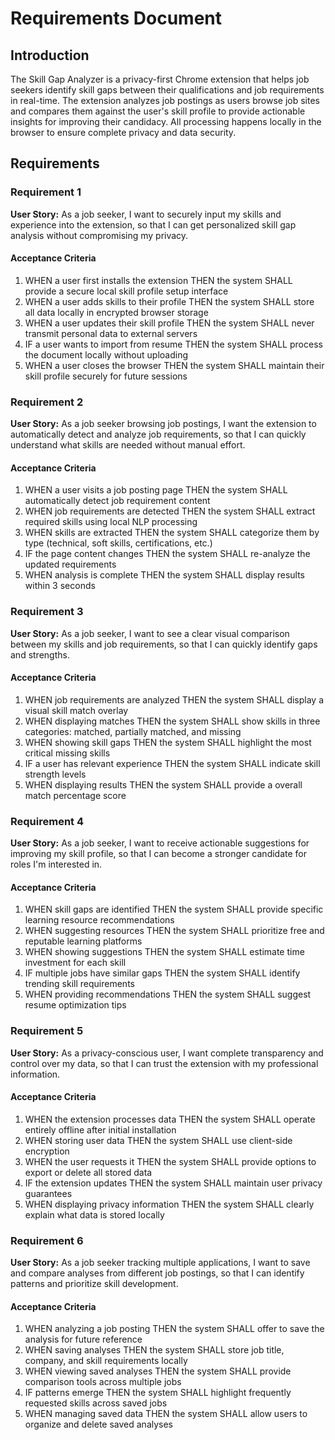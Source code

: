 # Requirements Document

## Introduction

The Skill Gap Analyzer is a privacy-first Chrome extension that helps job seekers identify skill gaps between their qualifications and job requirements in real-time. The extension analyzes job postings as users browse job sites and compares them against the user's skill profile to provide actionable insights for improving their candidacy. All processing happens locally in the browser to ensure complete privacy and data security.

## Requirements

### Requirement 1

**User Story:** As a job seeker, I want to securely input my skills and experience into the extension, so that I can get personalized skill gap analysis without compromising my privacy.

#### Acceptance Criteria

1. WHEN a user first installs the extension THEN the system SHALL provide a secure local skill profile setup interface
2. WHEN a user adds skills to their profile THEN the system SHALL store all data locally in encrypted browser storage
3. WHEN a user updates their skill profile THEN the system SHALL never transmit personal data to external servers
4. IF a user wants to import from resume THEN the system SHALL process the document locally without uploading
5. WHEN a user closes the browser THEN the system SHALL maintain their skill profile securely for future sessions

### Requirement 2

**User Story:** As a job seeker browsing job postings, I want the extension to automatically detect and analyze job requirements, so that I can quickly understand what skills are needed without manual effort.

#### Acceptance Criteria

1. WHEN a user visits a job posting page THEN the system SHALL automatically detect job requirement content
2. WHEN job requirements are detected THEN the system SHALL extract required skills using local NLP processing
3. WHEN skills are extracted THEN the system SHALL categorize them by type (technical, soft skills, certifications, etc.)
4. IF the page content changes THEN the system SHALL re-analyze the updated requirements
5. WHEN analysis is complete THEN the system SHALL display results within 3 seconds

### Requirement 3

**User Story:** As a job seeker, I want to see a clear visual comparison between my skills and job requirements, so that I can quickly identify gaps and strengths.

#### Acceptance Criteria

1. WHEN job requirements are analyzed THEN the system SHALL display a visual skill match overlay
2. WHEN displaying matches THEN the system SHALL show skills in three categories: matched, partially matched, and missing
3. WHEN showing skill gaps THEN the system SHALL highlight the most critical missing skills
4. IF a user has relevant experience THEN the system SHALL indicate skill strength levels
5. WHEN displaying results THEN the system SHALL provide a overall match percentage score

### Requirement 4

**User Story:** As a job seeker, I want to receive actionable suggestions for improving my skill profile, so that I can become a stronger candidate for roles I'm interested in.

#### Acceptance Criteria

1. WHEN skill gaps are identified THEN the system SHALL provide specific learning resource recommendations
2. WHEN suggesting resources THEN the system SHALL prioritize free and reputable learning platforms
3. WHEN showing suggestions THEN the system SHALL estimate time investment for each skill
4. IF multiple jobs have similar gaps THEN the system SHALL identify trending skill requirements
5. WHEN providing recommendations THEN the system SHALL suggest resume optimization tips

### Requirement 5

**User Story:** As a privacy-conscious user, I want complete transparency and control over my data, so that I can trust the extension with my professional information.

#### Acceptance Criteria

1. WHEN the extension processes data THEN the system SHALL operate entirely offline after initial installation
2. WHEN storing user data THEN the system SHALL use client-side encryption
3. WHEN the user requests it THEN the system SHALL provide options to export or delete all stored data
4. IF the extension updates THEN the system SHALL maintain user privacy guarantees
5. WHEN displaying privacy information THEN the system SHALL clearly explain what data is stored locally

### Requirement 6

**User Story:** As a job seeker tracking multiple applications, I want to save and compare analyses from different job postings, so that I can identify patterns and prioritize skill development.

#### Acceptance Criteria

1. WHEN analyzing a job posting THEN the system SHALL offer to save the analysis for future reference
2. WHEN saving analyses THEN the system SHALL store job title, company, and skill requirements locally
3. WHEN viewing saved analyses THEN the system SHALL provide comparison tools across multiple jobs
4. IF patterns emerge THEN the system SHALL highlight frequently requested skills across saved jobs
5. WHEN managing saved data THEN the system SHALL allow users to organize and delete saved analyses